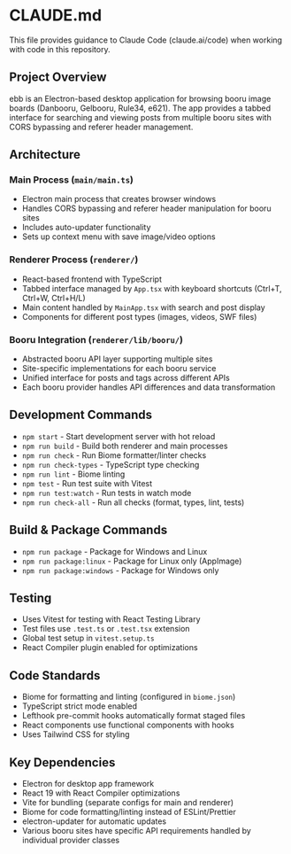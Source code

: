 # CLAUDE.md

This file provides guidance to Claude Code (claude.ai/code) when working with code in this repository.

## Project Overview

ebb is an Electron-based desktop application for browsing booru image boards (Danbooru, Gelbooru, Rule34, e621). The app provides a tabbed interface for searching and viewing posts from multiple booru sites with CORS bypassing and referer header management.

## Architecture

### Main Process (`main/main.ts`)
- Electron main process that creates browser windows
- Handles CORS bypassing and referer header manipulation for booru sites
- Includes auto-updater functionality
- Sets up context menu with save image/video options

### Renderer Process (`renderer/`)
- React-based frontend with TypeScript
- Tabbed interface managed by `App.tsx` with keyboard shortcuts (Ctrl+T, Ctrl+W, Ctrl+H/L)
- Main content handled by `MainApp.tsx` with search and post display
- Components for different post types (images, videos, SWF files)

### Booru Integration (`renderer/lib/booru/`)
- Abstracted booru API layer supporting multiple sites
- Site-specific implementations for each booru service
- Unified interface for posts and tags across different APIs
- Each booru provider handles API differences and data transformation

## Development Commands

- `npm start` - Start development server with hot reload
- `npm run build` - Build both renderer and main processes
- `npm run check` - Run Biome formatter/linter checks
- `npm run check-types` - TypeScript type checking
- `npm run lint` - Biome linting
- `npm test` - Run test suite with Vitest
- `npm run test:watch` - Run tests in watch mode
- `npm run check-all` - Run all checks (format, types, lint, tests)

## Build & Package Commands

- `npm run package` - Package for Windows and Linux
- `npm run package:linux` - Package for Linux only (AppImage)
- `npm run package:windows` - Package for Windows only

## Testing

- Uses Vitest for testing with React Testing Library
- Test files use `.test.ts` or `.test.tsx` extension
- Global test setup in `vitest.setup.ts`
- React Compiler plugin enabled for optimizations

## Code Standards

- Biome for formatting and linting (configured in `biome.json`)
- TypeScript strict mode enabled
- Lefthook pre-commit hooks automatically format staged files
- React components use functional components with hooks
- Uses Tailwind CSS for styling

## Key Dependencies

- Electron for desktop app framework
- React 19 with React Compiler optimizations
- Vite for bundling (separate configs for main and renderer)
- Biome for code formatting/linting instead of ESLint/Prettier
- electron-updater for automatic updates
- Various booru sites have specific API requirements handled by individual provider classes